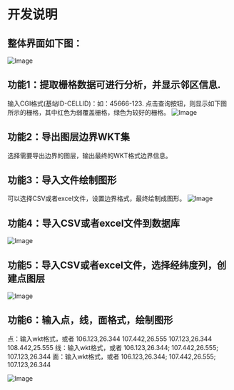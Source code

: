 # 开发说明
## 整体界面如下图：

![Image](https://github.com/cyanlo/cyanloveQGIS/blob/main/images/img1.jpg)

## 功能1：提取栅格数据可进行分析，并显示邻区信息.
输入CGI格式(基站ID-CELLID)：如：45666-123.
点击查询按钮，则显示如下图所示的栅格，其中红色为弱覆盖栅格，绿色为较好的栅格。
![Image](https://github.com/cyanlo/cyanloveQGIS/blob/main/images/img2.png)
## 功能2：导出图层边界WKT集
选择需要导出边界的图层，输出最终的WKT格式边界信息。
## 功能3：导入文件绘制图形
可以选择CSV或者excel文件，设置边界格式，最终绘制成图形。
![Image](https://github.com/cyanlo/cyanloveQGIS/blob/main/images/img3.png)
## 功能4：导入CSV或者excel文件到数据库
![Image](https://github.com/cyanlo/cyanloveQGIS/blob/main/images/img4.png)
## 功能5：导入CSV或者excel文件，选择经纬度列，创建点图层
![Image](https://github.com/cyanlo/cyanloveQGIS/blob/main/images/img5.png)
## 功能6：输入点，线，面格式，绘制图形
 点：输入wkt格式，或者 
 106.123,26.344
 107.442,26.555
 107.123,26.344
 108.442,25.555
 线：输入wkt格式，或者 106.123,26.344; 107.442,26.555; 107.123,26.344
 面：输入wkt格式，或者 106.123,26.344; 107.442,26.555; 107.123,26.344

![Image](https://github.com/cyanlo/cyanloveQGIS/blob/main/images/img6.png)